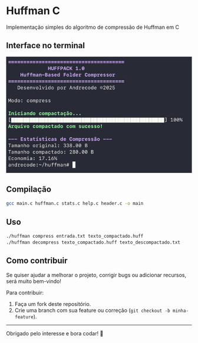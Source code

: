 # Huffman C

Implementação simples do algoritmo de compressão de Huffman em C

## Interface no terminal

![Interface do programa](terminal-interface.jpeg)

## Compilação

```bash
gcc main.c huffman.c stats.c help.c header.c -o main
```

## Uso

```bash
./huffman compress entrada.txt texto_compactado.huff
./huffman decompress texto_compactado.huff texto_descompactado.txt
```
## Como contribuir

Se quiser ajudar a melhorar o projeto, corrigir bugs ou adicionar recursos, será muito bem-vindo!  

Para contribuir:

1. Faça um fork deste repositório.
2. Crie uma branch com sua feature ou correção (`git checkout -b minha-feature`).

---

Obrigado pelo interesse e bora codar! 🚀
